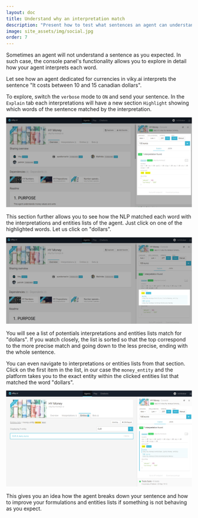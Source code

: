 ```yaml
---
layout: doc
title: Understand why an interpretation match
description: "Present how to test what sentences an agent can understand and how to guarantee this behavior over time."
image: site_assets/img/social.jpg
order: 7
---
```


Sometimes an agent will not understand a sentence as you expected. In such case, the console panel's functionality allows you to explore in detail how your agent interprets each word.

Let see how an agent dedicated for currencies in viky.ai interprets the sentence "It costs between 10 and 15 canadian dollars".

To explore, switch the `verbose` mode to `ON` and send your sentence. In the `Explain` tab each interpretations will have a new section `Highlight` showing which words of the sentence matched by the interpretation.

![Explain with Verbose ON](img/verbose_on.png "Verbose mode ON")

This section further allows you to see how the NLP matched each word with the interpretations and entities lists of the agent. Just click on one of the highlighted words. Let us click on "dollars".

![Highlight list](img/highlight_list.png "List of matching interpretations for a word")

You will see a list of potentials interpretations and entities lists match for "dollars". If you watch closely, the list is sorted so that the top correspond to the more precise match and going down to the less precise, ending with the whole sentence.

You can even navigate to interpretations or entities lists from that section. Click on the first item in the list, in our case the `money_entity` and the platform takes you to the exact entity within the clicked entities list that matched the word "dollars".

![Click on an item](img/highlight_click.png "Navigate from within the highlight list")

This gives you an idea how the agent breaks down your sentence and how to improve your formulations and entities lists if something is not behaving as you expect.
